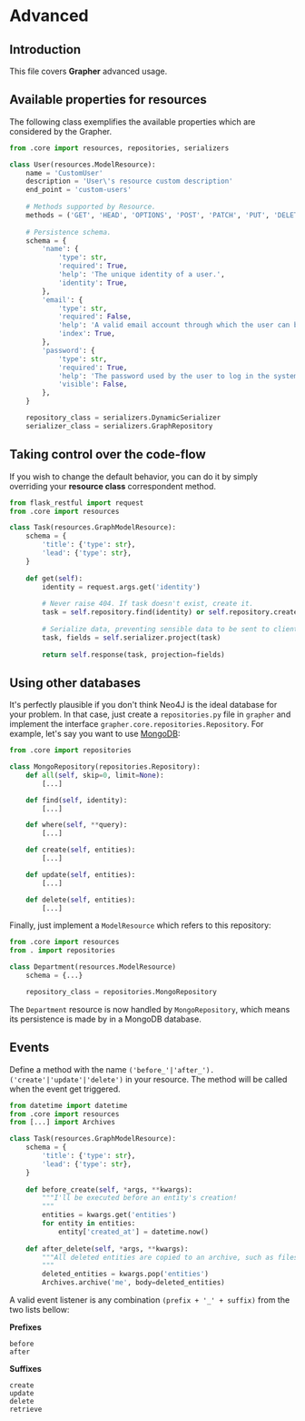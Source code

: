 # Advanced

## Introduction
This file covers **Grapher** advanced usage.

## Available properties for resources
The following class exemplifies the available properties which are considered by the Grapher.

```py
from .core import resources, repositories, serializers

class User(resources.ModelResource):
    name = 'CustomUser'
    description = 'User\'s resource custom description'
    end_point = 'custom-users'
    
    # Methods supported by Resource.
    methods = ('GET', 'HEAD', 'OPTIONS', 'POST', 'PATCH', 'PUT', 'DELETE')
    
    # Persistence schema.
    schema = {
        'name': {
            'type': str,
            'required': True,
            'help': 'The unique identity of a user.',
			'identity': True,
        },
        'email': {
            'type': str,
            'required': False,
            'help': 'A valid email account through which the user can be contacted.',
			'index': True,
        },
        'password': {
            'type': str,
            'required': True,
            'help': 'The password used by the user to log in the system.',
			'visible': False,
        },
    }

    repository_class = serializers.DynamicSerializer
    serializer_class = serializers.GraphRepository
```

## Taking control over the code-flow
If you wish to change the default behavior, you can do it by simply overriding your **resource class** correspondent method.
```py
from flask_restful import request
from .core import resources

class Task(resources.GraphModelResource):
    schema = {
        'title': {'type': str},
        'lead': {'type': str},
    }
	
    def get(self):
		identity = request.args.get('identity')
		
		# Never raise 404. If task doesn't exist, create it.
		task = self.repository.find(identity) or self.repository.create({})
        
		# Serialize data, preventing sensible data to be sent to clients.
		task, fields = self.serializer.project(task)
		
        return self.response(task, projection=fields)

```

## Using other databases

It's perfectly plausible if you don't think Neo4J is the ideal database for your problem. In that case, just create a 
`repositories.py` file in `grapher` and implement the interface `grapher.core.repositories.Repository`. For example,
let's say you want to use [MongoDB](https://www.mongodb.org/):

```py
from .core import repositories

class MongoRepository(repositories.Repository):
    def all(self, skip=0, limit=None):
        [...]

    def find(self, identity):
        [...]

    def where(self, **query):
        [...]

    def create(self, entities):
        [...]

    def update(self, entities):
        [...]

    def delete(self, entities):
        [...]

```

Finally, just implement a `ModelResource` which refers to this repository:
```py
from .core import resources
from . import repositories

class Department(resources.ModelResource)
    schema = {...}

    repository_class = repositories.MongoRepository

```

The `Department` resource is now handled by `MongoRepository`,
which means its persistence is made by in a MongoDB database.


## Events
Define a method with the name `('before_'|'after_').('create'|'update'|'delete')` in your resource. 
The method will be called when the event get triggered.

```py
from datetime import datetime
from .core import resources
from [...] import Archives

class Task(resources.GraphModelResource):
    schema = {
        'title': {'type': str},
        'lead': {'type': str},
    }
	
	def before_create(self, *args, **kwargs):
		"""I'll be executed before an entity's creation!
		"""
		entities = kwargs.get('entities')
		for entity in entities:
			entity['created_at'] = datetime.now()
	
	def after_delete(self, *args, **kwargs):
		"""All deleted entities are copied to an archive, such as files, mails or other databases.
		"""
		deleted_entities = kwargs.pop('entities')
		Archives.archive('me', body=deleted_entities)

```

A valid event listener is any combination `(prefix + '_' + suffix)` from the two lists bellow:

**Prefixes**
```
before
after
```

**Suffixes**
```
create
update
delete
retrieve
```

